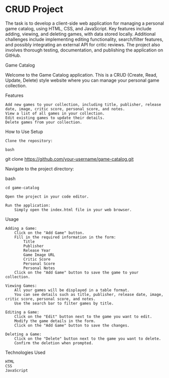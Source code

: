 # CRUD Project

The task is to develop a client-side web application for managing a personal game catalog, using HTML, CSS, and JavaScript. Key features include adding, viewing, and deleting games, with data stored locally. Additional challenges include implementing editing functionality, search/filter features, and possibly integrating an external API for critic reviews. The project also involves thorough testing, documentation, and publishing the application on GitHub.

Game Catalog

Welcome to the Game Catalog application. This is a CRUD (Create, Read, Update, Delete) style website where you can manage your personal game collection.

Features

    Add new games to your collection, including title, publisher, release date, image, critic score, personal score, and notes.
    View a list of all games in your collection.
    Edit existing games to update their details.
    Delete games from your collection.

How to Use
Setup

    Clone the repository:

    bash

git clone https://github.com/your-username/game-catalog.git

Navigate to the project directory:

bash

    cd game-catalog

    Open the project in your code editor.

    Run the application:
        Simply open the index.html file in your web browser.

Usage

    Adding a Game:
        Click on the "Add Game" button.
        Fill in the required information in the form:
            Title
            Publisher
            Release Year
            Game Image URL
            Critic Score
            Personal Score
            Personal Notes
        Click on the "Add Game" button to save the game to your collection.

    Viewing Games:
        All your games will be displayed in a table format.
        You can see details such as title, publisher, release date, image, critic score, personal score, and notes.
        Use the search bar to filter games by title.

    Editing a Game:
        Click on the "Edit" button next to the game you want to edit.
        Modify the game details in the form.
        Click on the "Add Game" button to save the changes.

    Deleting a Game:
        Click on the "Delete" button next to the game you want to delete.
        Confirm the deletion when prompted.

Technologies Used

    HTML
    CSS
    JavaScript
